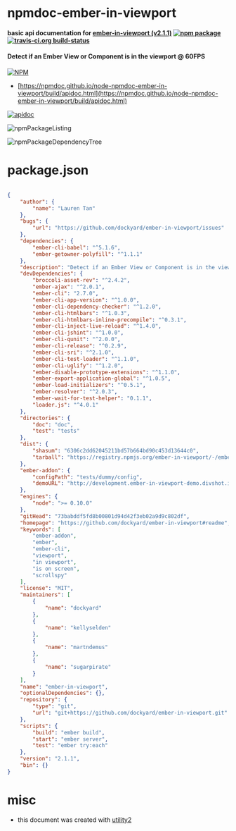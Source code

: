 # npmdoc-ember-in-viewport

#### basic api documentation for  [ember-in-viewport (v2.1.1)](https://github.com/dockyard/ember-in-viewport#readme)  [![npm package](https://img.shields.io/npm/v/npmdoc-ember-in-viewport.svg?style=flat-square)](https://www.npmjs.org/package/npmdoc-ember-in-viewport) [![travis-ci.org build-status](https://api.travis-ci.org/npmdoc/node-npmdoc-ember-in-viewport.svg)](https://travis-ci.org/npmdoc/node-npmdoc-ember-in-viewport)

#### Detect if an Ember View or Component is in the viewport @ 60FPS

[![NPM](https://nodei.co/npm/ember-in-viewport.png?downloads=true&downloadRank=true&stars=true)](https://www.npmjs.com/package/ember-in-viewport)

- [https://npmdoc.github.io/node-npmdoc-ember-in-viewport/build/apidoc.html](https://npmdoc.github.io/node-npmdoc-ember-in-viewport/build/apidoc.html)

[![apidoc](https://npmdoc.github.io/node-npmdoc-ember-in-viewport/build/screenCapture.buildCi.browser.%252Ftmp%252Fbuild%252Fapidoc.html.png)](https://npmdoc.github.io/node-npmdoc-ember-in-viewport/build/apidoc.html)

![npmPackageListing](https://npmdoc.github.io/node-npmdoc-ember-in-viewport/build/screenCapture.npmPackageListing.svg)

![npmPackageDependencyTree](https://npmdoc.github.io/node-npmdoc-ember-in-viewport/build/screenCapture.npmPackageDependencyTree.svg)



# package.json

```json

{
    "author": {
        "name": "Lauren Tan"
    },
    "bugs": {
        "url": "https://github.com/dockyard/ember-in-viewport/issues"
    },
    "dependencies": {
        "ember-cli-babel": "^5.1.6",
        "ember-getowner-polyfill": "^1.1.1"
    },
    "description": "Detect if an Ember View or Component is in the viewport @ 60FPS",
    "devDependencies": {
        "broccoli-asset-rev": "^2.4.2",
        "ember-ajax": "^2.0.1",
        "ember-cli": "2.7.0",
        "ember-cli-app-version": "^1.0.0",
        "ember-cli-dependency-checker": "^1.2.0",
        "ember-cli-htmlbars": "^1.0.3",
        "ember-cli-htmlbars-inline-precompile": "^0.3.1",
        "ember-cli-inject-live-reload": "^1.4.0",
        "ember-cli-jshint": "^1.0.0",
        "ember-cli-qunit": "^2.0.0",
        "ember-cli-release": "^0.2.9",
        "ember-cli-sri": "^2.1.0",
        "ember-cli-test-loader": "^1.1.0",
        "ember-cli-uglify": "^1.2.0",
        "ember-disable-prototype-extensions": "^1.1.0",
        "ember-export-application-global": "^1.0.5",
        "ember-load-initializers": "^0.5.1",
        "ember-resolver": "^2.0.3",
        "ember-wait-for-test-helper": "0.1.1",
        "loader.js": "^4.0.1"
    },
    "directories": {
        "doc": "doc",
        "test": "tests"
    },
    "dist": {
        "shasum": "6306c2dd62045211bd57b664bd90c453d13644c0",
        "tarball": "https://registry.npmjs.org/ember-in-viewport/-/ember-in-viewport-2.1.1.tgz"
    },
    "ember-addon": {
        "configPath": "tests/dummy/config",
        "demoURL": "http://development.ember-in-viewport-demo.divshot.io"
    },
    "engines": {
        "node": ">= 0.10.0"
    },
    "gitHead": "73babddf5fd8b00801d94d42f3eb02a9d9c802df",
    "homepage": "https://github.com/dockyard/ember-in-viewport#readme",
    "keywords": [
        "ember-addon",
        "ember",
        "ember-cli",
        "viewport",
        "in viewport",
        "is on screen",
        "scrollspy"
    ],
    "license": "MIT",
    "maintainers": [
        {
            "name": "dockyard"
        },
        {
            "name": "kellyselden"
        },
        {
            "name": "martndemus"
        },
        {
            "name": "sugarpirate"
        }
    ],
    "name": "ember-in-viewport",
    "optionalDependencies": {},
    "repository": {
        "type": "git",
        "url": "git+https://github.com/dockyard/ember-in-viewport.git"
    },
    "scripts": {
        "build": "ember build",
        "start": "ember server",
        "test": "ember try:each"
    },
    "version": "2.1.1",
    "bin": {}
}
```



# misc
- this document was created with [utility2](https://github.com/kaizhu256/node-utility2)
